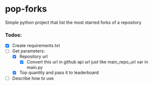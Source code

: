 # pop-forks

Simple python project that list the most starred forks of a repository

### Todos:
 - [x] Create requirements.txt
 - [ ] Get parameters:
   - [x] Repository url
     - [x] Convert this url in github api url just like main_repo_url var in main.py
   - [x] Top quantity and pass it to leaderboard
 - [ ] Describe how to use